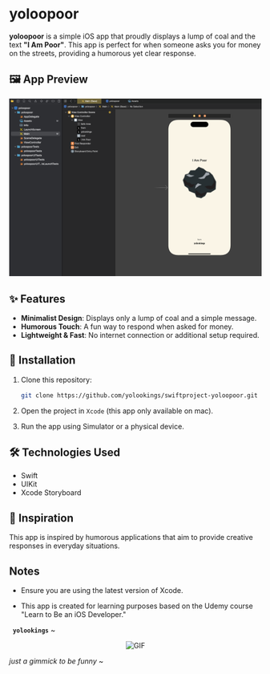 # yoloopoor

**yoloopoor** is a simple iOS app that proudly displays a lump of coal and the text **"I Am Poor"**. This app is perfect for when someone asks you for money on the streets, providing a humorous yet clear response.

## 🖼 App Preview

![yoloopoor](/img/image.png)

## ✨ Features

- **Minimalist Design**: Displays only a lump of coal and a simple message.
- **Humorous Touch**: A fun way to respond when asked for money.
- **Lightweight & Fast**: No internet connection or additional setup required.

## 📲 Installation

1. Clone this repository:

   ```bash
   git clone https://github.com/yolookings/swiftproject-yoloopoor.git
   ```

2. Open the project in `Xcode` (this app only available on mac).
3. Run the app using Simulator or a physical device.

## 🛠 Technologies Used

- Swift
- UIKit
- Xcode Storyboard

## 🎨 Inspiration

This app is inspired by humorous applications that aim to provide creative responses in everyday situations.

## Notes

- Ensure you are using the latest version of Xcode.

- This app is created for learning purposes based on the Udemy course "Learn to Be an iOS Developer."

**` yolookings`** ~

<p align="center">
  <img width="200" height="150" alt="GIF" src="https://media.giphy.com/media/A5O7DHr9aXYt7d6O4F/giphy.gif?cid=ecf05e4784hp1pbscjgbvp0j6x36uhbu80a2epworsh8xbcc&ep=v1_gifs_search&rid=giphy.gif&ct=g">
</p>

_just a gimmick to be funny_ ~
